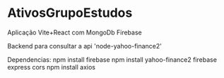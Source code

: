 # AtivosGrupoEstudos
Aplicação Vite+React com MongoDb Firebase

Backend para consultar a api 'node-yahoo-finance2'

Dependencias:
npm install firebase
npm install yahoo-finance2 firebase express cors
npm install axios